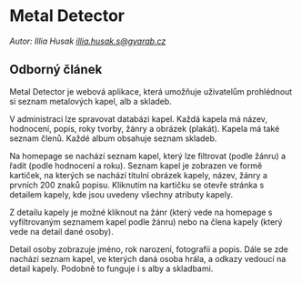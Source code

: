 # Metal Detector

*Autor: Illia Husak <illia.husak.s@gyarab.cz>*

## Odborný článek

Metal Detector je webová aplikace, která umožňuje uživatelům prohlédnout si seznam metalových kapel, alb a skladeb.

V administraci lze spravovat databázi kapel. Každá kapela má název, hodnocení, popis, roky tvorby, žánry a obrázek (plakát). Kapela má také seznam členů. Každé album obsahuje seznam skladeb.

Na homepage se nachází seznam kapel, který lze filtrovat (podle žánru) a řadit (podle hodnocení a roku). Seznam kapel je zobrazen ve formě kartiček, na kterých se nachází titulní obrázek kapely, název, žánry a prvních 200 znaků popisu. Kliknutím na kartičku se otevře stránka s detailem kapely, kde jsou uvedeny všechny atributy kapely.

Z detailu kapely je možné kliknout na žánr (který vede na homepage s vyfiltrovaným seznamem kapel podle žánru) nebo na člena kapely (který vede na detail dané osoby).

Detail osoby zobrazuje jméno, rok narození, fotografii a popis. Dále se zde nachází seznam kapel, ve kterých daná osoba hrála, a odkazy vedoucí na detail kapely. Podobně to funguje i s alby a skladbami.

